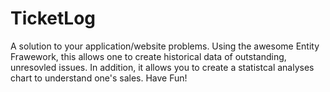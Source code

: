 # TicketLog
A solution to your application/website problems. Using the awesome Entity Frawework, this allows one to create historical data of
outstanding, unresovled issues. In addition, it allows you to create a statistcal analyses chart to understand one's sales. Have Fun!
